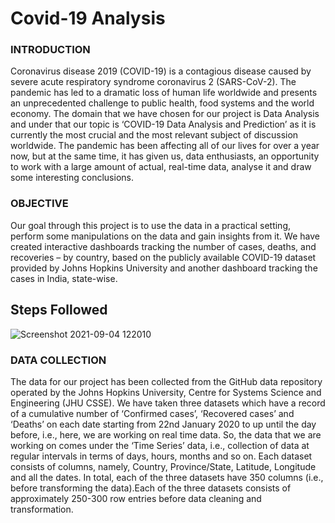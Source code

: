 # Covid-19 Analysis

### INTRODUCTION

Coronavirus disease 2019 (COVID-19) is a contagious disease caused by severe acute
respiratory syndrome coronavirus 2 (SARS-CoV-2). The pandemic has led to a dramatic loss of human life worldwide and presents an
unprecedented challenge to public health, food systems and the world economy.
The domain that we have chosen for our project is Data Analysis and under that our topic is
‘COVID-19 Data Analysis and Prediction’ as it is currently the most crucial and the most
relevant subject of discussion worldwide. The pandemic has been affecting all of our lives for
over a year now, but at the same time, it has given us, data enthusiasts, an opportunity to work
with a large amount of actual, real-time data, analyse it and draw some interesting
conclusions.

### OBJECTIVE
Our goal through this project is to use the data in a practical setting, perform some
manipulations on the data and gain insights from it. We have created interactive dashboards
tracking the number of cases, deaths, and recoveries – by country, based on the publicly
available COVID-19 dataset provided by Johns Hopkins University and another dashboard
tracking the cases in India, state-wise.

## Steps Followed
![Screenshot 2021-09-04 122010](https://user-images.githubusercontent.com/77155721/132085650-a7048462-82b3-4f86-bdc4-7e18d35b44c3.png)

### DATA COLLECTION
The data for our project has been collected from the GitHub data repository operated by the
Johns Hopkins University, Centre for Systems Science and Engineering (JHU CSSE).
We have taken three datasets which have a record of a cumulative number of ‘Confirmed
cases’, ‘Recovered cases’ and ‘Deaths’ on each date starting from 22nd January 2020 to up
until the day before, i.e., here, we are working on real time data. So, the data that we are
working on comes under the ‘Time Series’ data, i.e., collection of data at regular intervals in
terms of days, hours, months and so on.
Each dataset consists of columns, namely, Country, Province/State, Latitude, Longitude and
all the dates. In total, each of the three datasets have 350 columns (i.e., before transforming
the data).Each of the three datasets consists of approximately 250-300 row entries before data
cleaning and transformation.



